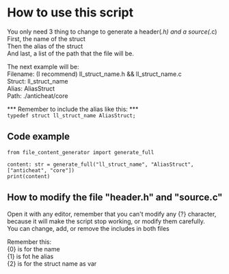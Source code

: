 # How to use this script

You only need 3 thing to change to generate a header(*.h) and a source(*.c) <br/>
First, the name of the struct <br/>
Then the alias of the struct <br/>
And last, a list of the path that the file will be. <br/>

The next example will be: <br/>
Filename: (I recommend) ll_struct_name.h && ll_struct_name.c <br/>
Struct: ll_struct_name <br/>
Alias: AliasStruct <br/>
Path: ./anticheat/core <br/>

*** Remember to include the alias like this: *** <br/>
``` typedef struct ll_struct_name AliasStruct;  ``` <br/>

## Code example
```python3
from file_content_generator import generate_full

content: str = generate_full("ll_struct_name", "AliasStruct", ["anticheat", "core"])
print(content)
```

## How to modify the file "header.h" and "source.c"
Open it with any editor, remember that you can't modify any {?} character, because it will make the script stop working, or modify them carefully. <br/>
You can change, add, or remove the includes in both files

Remember this: <br/>
{0} is for the name <br/>
{1} is fot he alias <br/>
{2} is for the struct name as var <br/>
